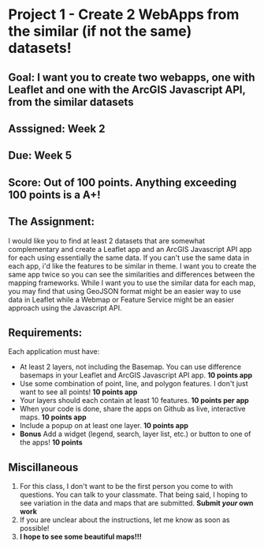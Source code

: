 # Project 1 - Create 2 WebApps from the similar (if not the same) datasets!

## Goal: I want you to create two webapps, one with Leaflet and one with the ArcGIS Javascript API, from the similar datasets
## Asssigned: Week 2
## Due: Week 5
## Score: Out of 100 points. Anything exceeding 100 points is a A+!

## The Assignment: 
I would like you to find at least 2 datasets that are somewhat complementary and create a Leaflet app and an ArcGIS Javascript API app for each using essentially the same data.  If you can't use the same data in each app, i'd like the features to be similar in theme. I want you to create the same app twice so you can see the similarities and differences between the mapping frameworks. While I want you to use the similar data for each map, you may find that using GeoJSON format might be an easier way to use data in Leaflet while a Webmap or Feature Service might be an easier approach using the Javascript API.

## Requirements:
Each application must have:
- At least 2 layers, not including the Basemap. You can use difference basemaps in your Leaflet and ArcGIS Javascript API app. **10 points app**
- Use some combination of point, line, and polygon features. I don't just want to see all points! **10 points app**
- Your layers should each contain at least 10 features. **10 points per app**
- When your code is done, share the apps on Github as live, interactive maps. **10 points app**
- Include a popup on at least one layer. **10 points app**
- **Bonus** Add a widget (legend, search, layer list, etc.) or button to one of the apps! **10 points**

## Miscillaneous
1. For this class, I don't want to be the first person you come to with questions. You can talk to your classmate. That being said, I hoping to see variation in the data and maps that are submitted. **Submit *your* own work**
2. If you are unclear about the instructions, let me know as soon as possible!
3. **I hope to see some beautiful maps!!!**
